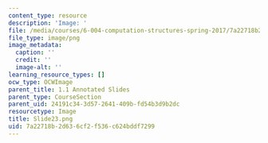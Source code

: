 ```yaml
---
content_type: resource
description: 'Image: '
file: /media/courses/6-004-computation-structures-spring-2017/7a22718b2d636cf2f536c624bddf7299_Slide23.png
file_type: image/png
image_metadata:
  caption: ''
  credit: ''
  image-alt: ''
learning_resource_types: []
ocw_type: OCWImage
parent_title: 1.1 Annotated Slides
parent_type: CourseSection
parent_uid: 24191c34-3d57-2641-409b-fd54b3d9b2dc
resourcetype: Image
title: Slide23.png
uid: 7a22718b-2d63-6cf2-f536-c624bddf7299
---
```

